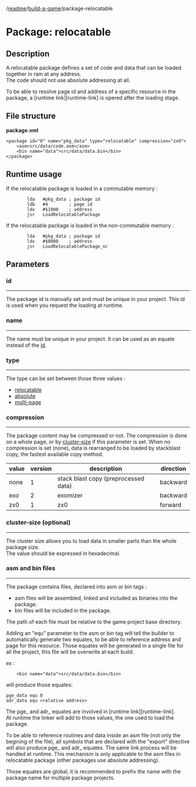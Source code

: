 /[readme]/[build-a-game]/package-relocatable

# Package: relocatable

## Description

A relocatable package defines a set of code and data that can be loaded together in ram at any address.  
The code should not use absolute addressing at all.

To be able to resolve page id and address of a specific resource in the package, a [runtime link][runtime-link] is opered after the loading stage.

## File structure

**package.xml**

    <package id="0" name="pkg_data" type="relocatable" compression="zx0">
        <asm>src/data/code.asm</asm>
        <bin name="data">src/data/data.bin</bin>
    </package>

## Runtime usage

If the relocatable package is loaded in a commutable memory :

            lda   #pkg_data ; package id
            ldb   #4        ; page id
            ldx   #$1000    ; address
            jsr   LoadRelocatablePackage

If the relocatable package is loaded in the non-commutable memory :

            lda   #pkg_data ; package id
            ldx   #$8000    ; address
            jsr   LoadRelocatablePackage_nc

## Parameters
### id
---

The package id is manually set and must be unique in your project.
This id is used when you request the loading at runtime.

### name
---

The name must be unique in your project. It can be used as an equate instead of the [id](#id).

### type
---

The type can be set between those three values :
- [relocatable][package-relocatable]
- [absolute][package-absolute]
- [multi-page][package-multi-page]

### compression
---
The package content may be compressed or not. The compression is done on a whole page, or by [cluster-size](#cluster-size) if this parameter is set.
When no compression is set (none), data is rearranged to be loaded by stackblast copy, the fastest available copy method.

value|version|description|direction
-|-|-|-
none|1|stack blast copy (preprocessed data)|backward
exo|2|exomizer|backward
zx0|1|zx0|forward

### cluster-size (optional)
---

The cluster size allows you to load data in smaller parts than the whole package size.  
The value should be expressed in hexadecimal.

### asm and bin files
----

The package contains files, declared into asm or bin tags :
- asm files will be assembled, linked and included as binaries into the package.
- bin files will be included in the package.

The path of each file must be relative to the game project base directory.  

Adding an "equ" parameter to the asm or bin tag will tell the builder to automatically generate two equates, to be able to reference address and page for this resource. Those equates will be generated in a single file for all the project, this file will be overwrite at each build.

ex :

        <bin name="data">src/data/data.bin</bin>

will produce those equates:

    pge_data equ 0
    adr_data equ <relative address>

The pge_ and adr_ equates are involved in [runtime link][runtime-link].  
At runtime the linker will add to those values, the one used to load the package.

To be able to reference routines and data inside an asm file (not only the begining of the file), all symbols that are declared with the "export" directive will also produce pge_ and adr_ equates. The same link process will be handled at runtime. This mechanism is only applicable to the asm files in relocatable package (other packages use absolute addressing).

Those equates are global, it is recommended to prefix the name with the package name for multiple package projects.

[package-relocatable]: package-relocatable.md
[package-absolute]: package-absolute.md
[package-multi-page]: package-multi-page.md

[readme]: ../readme.md
[build-a-game]: build-a-game.md